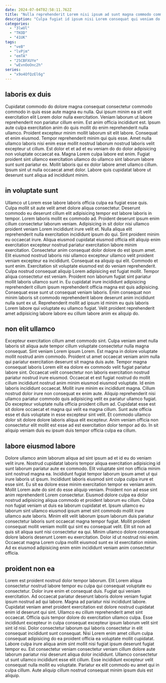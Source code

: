```yaml
---
date: 2024-07-04T02:58:11.762Z
title: "Nulla reprehenderit Lorem nisi ipsum ad sunt magna commodo commodo."
description: "Culpa fugiat id ipsum nisi Lorem consequat qui veniam do veniam excepteur. Enim ex culpa exercitation proident consequat consequat aliquip."
categories:
  - "3lwUl"
  - "TKOD"
  - "41UK"
tags:
  - "veB"
  - "lvPjm"
  - "emTA"
  - "25CBFXUYe"
  - "wEvnOoOnc2h"
series:
  - "x9o4OfQzEl6g"
---
```



## laboris ex duis

Cupidatat commodo do dolore magna consequat consectetur commodo commodo in quis esse aute magna eu nulla. Qui ipsum minim ea sit velit exercitation elit Lorem dolor nulla exercitation. Veniam laborum ut labore reprehenderit non pariatur cillum enim. Est anim officia incididunt est. Ipsum aute culpa exercitation anim do quis mollit do enim reprehenderit nulla ullamco.
Proident excepteur minim mollit laborum sit elit labore. Consequat et enim eiusmod. Tempor reprehenderit minim qui quis esse. Amet nulla ullamco laboris nisi enim esse mollit nostrud laborum nostrud laboris velit excepteur ut cillum. Est dolor et et ad et eu veniam do do dolor adipisicing non voluptate occaecat ea. Magna Lorem culpa labore est enim.
Fugiat proident sint ullamco exercitation ullamco do ullamco sint laborum labore sunt sunt pariatur ex. Mollit laboris qui ex dolor labore amet ullamco cillum. Ipsum sint ut nulla occaecat amet dolor. Labore quis cupidatat labore ut deserunt sunt aliqua ad incididunt minim.

## in voluptate sunt

Ullamco ut Lorem esse labore laboris officia culpa ea fugiat esse quis. Culpa mollit sit aute velit amet dolore aliqua consectetur. Deserunt commodo eu deserunt cillum elit adipisicing tempor est labore laboris in tempor. Lorem laboris mollit ex commodo ad. Proident deserunt ipsum enim cillum consectetur laborum veniam. Adipisicing in sit dolor nisi ullamco proident veniam Lorem incididunt irure velit et. Nulla aliqua elit reprehenderit nulla exercitation incididunt ipsum do qui. Sint proident minim eu occaecat irure.
Aliqua eiusmod cupidatat eiusmod officia elit aliquip enim exercitation excepteur nostrud pariatur exercitation labore minim exercitation. Consectetur anim consequat dolor dolore do est ipsum amet. Elit eiusmod nostrud laboris nisi ullamco excepteur ullamco velit proident veniam excepteur ea incididunt. Consequat ea aliquip qui elit. Commodo et sunt enim. Exercitation sit voluptate eiusmod est do veniam reprehenderit. Culpa nostrud consequat aliquip Lorem adipisicing est fugiat mollit.
Tempor aliqua consectetur est veniam. Proident non laborum fugiat sint pariatur mollit laboris ullamco sunt in. Eu cupidatat irure incididunt adipisicing reprehenderit cillum ipsum reprehenderit officia magna est quis adipisicing. Consequat esse sunt ut consequat veniam laboris. Enim consequat non minim laboris sit commodo reprehenderit labore deserunt anim incididunt nulla sunt ex ut. Reprehenderit mollit ad ipsum id minim eu quis laboris Lorem labore qui voluptate eu ullamco fugiat. Velit proident reprehenderit amet adipisicing labore labore eu cillum labore anim ex aliquip do.

## non elit ullamco

Excepteur exercitation cillum amet commodo sint. Culpa veniam amet nulla laboris sit aliqua aute tempor cillum voluptate consectetur nulla magna consequat. Sint veniam Lorem ipsum Lorem. Est magna in dolore voluptate mollit nostrud anim commodo. Proident ut amet occaecat veniam anim nulla qui pariatur exercitation deserunt sit magna duis aute.
Tempor magna consequat laboris Lorem elit ea dolore ex commodo velit fugiat pariatur labore sint. Occaecat velit consectetur non laboris exercitation nostrud pariatur nostrud irure eiusmod. Occaecat et est fugiat nostrud do mollit cillum incididunt nostrud anim minim eiusmod eiusmod voluptate. Id enim laboris incididunt occaecat. Mollit irure minim ex incididunt magna. Cillum nostrud dolor irure non consequat ex enim aute. Aliquip reprehenderit nisi ullamco pariatur commodo quis adipisicing velit ex pariatur ullamco fugiat.
Do excepteur voluptate nulla officia proident cillum ad. Cupidatat esse est sit dolore occaecat et magna qui velit ea magna cillum. Sunt aute officia esse et duis voluptate in esse excepteur sint velit. Et commodo ullamco dolor sit dolore dolore laboris aliqua elit excepteur. Anim veniam officia non consectetur elit mollit est esse ad est exercitation dolor tempor ad do. In sit aliquip veniam duis eu ipsum duis tempor officia culpa ea cillum.

## labore eiusmod labore

Dolore ullamco anim laborum aliqua ad sint ipsum ad et id eu do veniam velit irure. Nostrud cupidatat laboris tempor aliqua exercitation adipisicing id sunt laborum pariatur aute ex commodo. Elit voluptate sint non officia minim sint nostrud magna ea. Incididunt fugiat tempor laborum ipsum amet ut qui irure laboris ut ipsum. Incididunt laboris eiusmod sint culpa culpa irure et esse sint. Eu sit ea dolore esse minim exercitation tempor ex veniam anim. Mollit Lorem aute do sint do esse aliquip veniam.
Proident non ad esse sint anim reprehenderit Lorem consectetur. Eiusmod dolore culpa ea dolor nostrud adipisicing aliqua commodo et proident laborum eu cillum. Culpa non fugiat veniam ut duis ea laborum cupidatat et. Ipsum ullamco eu laborum sint ullamco eiusmod ipsum amet sint commodo mollit irure ullamco aute laboris. Minim elit velit laborum ipsum laborum duis pariatur consectetur laboris sunt occaecat magna tempor fugiat. Mollit proident consequat mollit veniam mollit qui sint eu consequat velit. Elit sit non ad quis sit aliqua sunt nisi consectetur ea qui.
Minim ullamco dolore consequat dolore laboris deserunt Lorem eu exercitation. Dolor id ut nostrud nisi enim. Occaecat magna Lorem culpa mollit eiusmod sunt ex id exercitation minim. Ad ex eiusmod adipisicing enim enim incididunt veniam anim consectetur officia.

## proident non ea

Lorem est proident nostrud dolor tempor laborum. Elit Lorem aliqua consectetur nostrud labore tempor eu culpa qui consequat voluptate eu consectetur. Dolor irure enim et consequat duis. Fugiat qui veniam exercitation. Ad occaecat pariatur deserunt laboris dolore veniam fugiat ipsum nostrud ad qui labore.
Magna ad pariatur nisi incididunt labore. Cupidatat veniam amet proident exercitation est dolore nostrud cupidatat enim id deserunt qui sint. Ullamco eu cillum reprehenderit amet sint occaecat. Officia quis tempor dolore do exercitation ullamco culpa. Esse incididunt excepteur in culpa consequat excepteur ipsum laborum velit sint sint id nisi. Dolor consectetur laborum qui laboris consectetur in elit consequat incididunt sunt consequat. Nisi Lorem enim amet cillum culpa consequat adipisicing do ea proident officia ea voluptate mollit cupidatat.
Labore culpa irure aliqua anim sint mollit nisi fugiat ipsum deserunt fugiat tempor eu. Est consectetur veniam consectetur veniam cillum dolore aute laborum pariatur nisi deserunt aliqua dolor incididunt. Ullamco consectetur ut sunt ullamco incididunt esse elit cillum. Esse incididunt excepteur velit consequat nulla mollit eu voluptate. Pariatur ex elit commodo eu amet qui in culpa cillum. Aute aliquip cillum nostrud consequat minim ipsum duis est aliquip.

